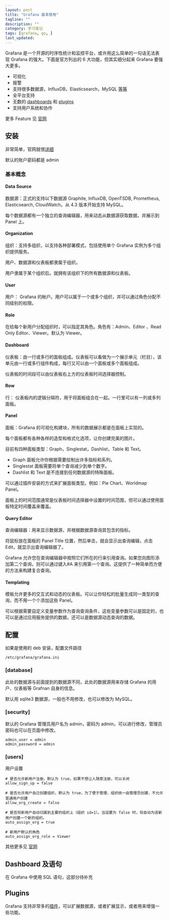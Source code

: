 ```yaml
---
layout: post
title: "Grafana 基本使用"
tagline: ""
description: ""
category: 学习笔记
tags: [grafana, go, ]
last_updated:
---
```


Grafana 是一个开源的时序性统计和监控平台，或许用这么简单的一句话无法表现 Grafana 的强大。下面是官方列出的 6 大功能，但其实细分起来 Grafana 要强大更多。

- 可视化
- 报警
- 支持很多数据源，InfluxDB，Elasticsearch，MySQL [等等](http://docs.grafana.org/features/datasources/)
- 全平台支持
- 无数的 [dashboards](https://grafana.com/dashboards) 和 [plugins](https://grafana.com/plugins)
- 支持用户系统和协作

更多 Feature 见 [官网](https://grafana.com/grafana)

## 安装
非常简单，官网就很[详细](http://docs.grafana.org/)

默认的账户密码都是 admin

### 基本概念

#### Data Source

数据源：正式的支持以下数据源 Graphite, InfluxDB, OpenTSDB, Prometheus, Elasticsearch, CloudWatch。从 4.3 版本开始支持 MySQL。

每个数据源都有一个独立的查询编辑器，用来动态从数据源获取数据，并展示到 Panel 上。

#### Organization

组织：支持多组织，以支持各种部署模式，包括使用单个 Grafana 实例为多个组织提供服务。

用户、数据源和仪表板都隶属于组织。

用户隶属于某个组织后。就拥有该组织下的所有数据源和仪表板。

#### User

用户： Grafana 的帐户。用户可以属于一个或多个组织，并可以通过角色分配不同级别的权限。

#### Role

在给每个新用户分配组织时，可以指定其角色。角色有：Admin、Editor 、Read Only Editor、Viewer。默认为 Viewer。


#### Dashboard

仪表板：由一行或多行的面板组成。仪表板可以看做为一个展示单元（栏目），该单元由一行或多行组件构成，每行又可以由一个面板或多个面板组成。

仪表板的时间段可以由仪表板右上方的仪表板时间选择器控制。


#### Row

行： 仪表板内的逻辑分隔符，用于将面板组合在一起。一行里可以有一列或多列面板。

#### Panel

面板：Grafana 的可视化构建块，所有的数据展示都是在面板上实现的。

每个面板都有各种各样的造型和格式化选项，让你创建完美的图片。

目前有四种面板类型：Graph，Singlestat，Dashlist，Table 和 Text。

- Graph 面板允许你根据需要绘制出许多指标和系列。
- Singlestat 面板需要将单个查询减少到单个数字。
- Dashlist 和 Text 是不连接到任何数据源的特殊面板。

可以通过插件安装的方式来扩展面板类型。例如：Pie Chart、Worldmap Panel。

面板上的时间范围通常是仪表板时间选择器中设置的时间范围，但可以通过使用面板特定时间覆盖来覆盖。

#### Query Editor

查询编辑器：用来显示数据源，并根据数据源查询其包含的指标。

将鼠标放在面板的 Panel Title 位置，然后单击，就会显示出查询编辑，点击 Edit，就显示出查询编辑器了。

Grafana 允许您在查询编辑器中按照它们所在的行来引用查询。如果您向图形添加第二个查询，则可以通过键入#A 来引用第一个查询。这提供了一种简单而方便的方法来构建复合查询。

#### Templating

模板允许更多的交互式和动态的仪表板。可以让你轻松的批量生成同一类型的查询，而不用一个个添加这些 Panel。

可以根据需要自定义变量参数作为查询查询条件，这些变量参数可以是固定的，也可以是通过应用服务提供的数据，还可以是数据源动态查询的数据。


## 配置
如果是使用的 deb 安装，配置文件路径

    /etc/grafana/grafana.ini

### [database]
此处的数据源与前面提到的数据源不同，此处的数据源用来存储 Grafana 的用户、仪表板等 Grafnan 自身的信息。

默认用 sqlite3 数据源，一般也不用修改，也可以修改为 MySQL。

### [security]
默认的 Grafana 管理员用户名为 admin，密码为 admin，可以进行修改，管理员密码也可以在页面中修改。

    admin_user = admin
    admin_password = admin

### [users]
用户设置

    # 是否允许新用户注册，默认为 true，如果不想让人随意注册，可以关闭
    allow_sign_up = false

    # 是否允许用户自己创建组织，默认为 true，为了便于管理，组织统一由管理员创建，不允许普通用户创建
    allow_org_create = false

    # 是否将新用户自动归属到主要的组织上（组织 id=1）。当设置为 false 时，将自动为该新用户创建一个新的组织。
    auto_assign_org = true

    # 新用户默认的角色
    auto_assign_org_role = Viewer

其他更多见 [官网](http://docs.grafana.org/installation/configuration/)

## Dashboard 及语句
在 Grafana 中使用 SQL 语句，这部分待补充


## Plugins
Grafana 支持非常多的[插件](https://grafana.com/grafana/plugins)，可以扩展数据源，或者扩展显示，或者用来增强一些功能。


